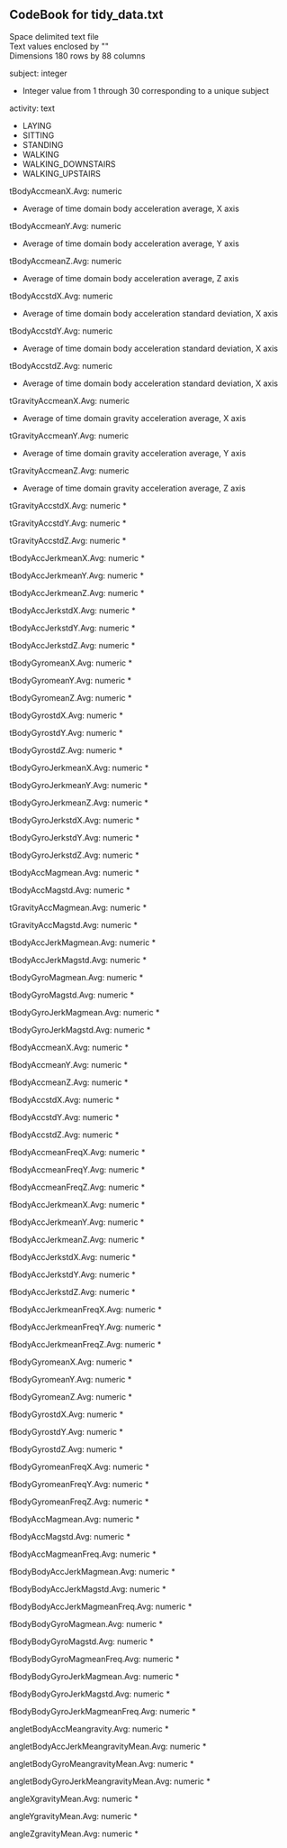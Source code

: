 ## CodeBook for tidy_data.txt
Space delimited text file  
Text values enclosed by ""  
Dimensions 180 rows by 88 columns

subject: integer
* Integer value from 1 through 30 corresponding to a unique subject

activity: text 
* LAYING
* SITTING
* STANDING
* WALKING
* WALKING_DOWNSTAIRS
* WALKING_UPSTAIRS

tBodyAccmeanX.Avg: numeric
* Average of time domain body acceleration average, X axis

tBodyAccmeanY.Avg: numeric
* Average of time domain body acceleration average, Y axis

tBodyAccmeanZ.Avg: numeric
* Average of time domain body acceleration average, Z axis

tBodyAccstdX.Avg: numeric
* Average of time domain body acceleration standard deviation, X axis

tBodyAccstdY.Avg: numeric
* Average of time domain body acceleration standard deviation, X axis

tBodyAccstdZ.Avg: numeric
* Average of time domain body acceleration standard deviation, X axis

tGravityAccmeanX.Avg: numeric
* Average of time domain gravity acceleration average, X axis

tGravityAccmeanY.Avg: numeric
* Average of time domain gravity acceleration average, Y axis

tGravityAccmeanZ.Avg: numeric
* Average of time domain gravity acceleration average, Z axis

tGravityAccstdX.Avg: numeric
*

tGravityAccstdY.Avg: numeric
*

tGravityAccstdZ.Avg: numeric
*

tBodyAccJerkmeanX.Avg: numeric
*

tBodyAccJerkmeanY.Avg: numeric
*

tBodyAccJerkmeanZ.Avg: numeric
*

tBodyAccJerkstdX.Avg: numeric
*

tBodyAccJerkstdY.Avg: numeric
*

tBodyAccJerkstdZ.Avg: numeric
*

tBodyGyromeanX.Avg: numeric
*

tBodyGyromeanY.Avg: numeric
*

tBodyGyromeanZ.Avg: numeric
*

tBodyGyrostdX.Avg: numeric
*

tBodyGyrostdY.Avg: numeric
*

tBodyGyrostdZ.Avg: numeric
*

tBodyGyroJerkmeanX.Avg: numeric
*

tBodyGyroJerkmeanY.Avg: numeric
*

tBodyGyroJerkmeanZ.Avg: numeric
*

tBodyGyroJerkstdX.Avg: numeric
*

tBodyGyroJerkstdY.Avg: numeric
*

tBodyGyroJerkstdZ.Avg: numeric
*

tBodyAccMagmean.Avg: numeric
*

tBodyAccMagstd.Avg: numeric
*

tGravityAccMagmean.Avg: numeric
*

tGravityAccMagstd.Avg: numeric
*

tBodyAccJerkMagmean.Avg: numeric
*

tBodyAccJerkMagstd.Avg: numeric
*

tBodyGyroMagmean.Avg: numeric
*

tBodyGyroMagstd.Avg: numeric
*

tBodyGyroJerkMagmean.Avg: numeric
*

tBodyGyroJerkMagstd.Avg: numeric
*

fBodyAccmeanX.Avg: numeric
*

fBodyAccmeanY.Avg: numeric
*

fBodyAccmeanZ.Avg: numeric
*

fBodyAccstdX.Avg: numeric
*

fBodyAccstdY.Avg: numeric
*

fBodyAccstdZ.Avg: numeric
*

fBodyAccmeanFreqX.Avg: numeric
*

fBodyAccmeanFreqY.Avg: numeric
*

fBodyAccmeanFreqZ.Avg: numeric
*

fBodyAccJerkmeanX.Avg: numeric
*

fBodyAccJerkmeanY.Avg: numeric
*

fBodyAccJerkmeanZ.Avg: numeric
*

fBodyAccJerkstdX.Avg: numeric
*

fBodyAccJerkstdY.Avg: numeric
*

fBodyAccJerkstdZ.Avg: numeric
*

fBodyAccJerkmeanFreqX.Avg: numeric
*

fBodyAccJerkmeanFreqY.Avg: numeric
*

fBodyAccJerkmeanFreqZ.Avg: numeric
*

fBodyGyromeanX.Avg: numeric
*

fBodyGyromeanY.Avg: numeric
*

fBodyGyromeanZ.Avg: numeric
*

fBodyGyrostdX.Avg: numeric
*

fBodyGyrostdY.Avg: numeric
*

fBodyGyrostdZ.Avg: numeric
*

fBodyGyromeanFreqX.Avg: numeric
*

fBodyGyromeanFreqY.Avg: numeric
*

fBodyGyromeanFreqZ.Avg: numeric
*

fBodyAccMagmean.Avg: numeric
*

fBodyAccMagstd.Avg: numeric
*

fBodyAccMagmeanFreq.Avg: numeric
*

fBodyBodyAccJerkMagmean.Avg: numeric
*

fBodyBodyAccJerkMagstd.Avg: numeric
*

fBodyBodyAccJerkMagmeanFreq.Avg: numeric
*

fBodyBodyGyroMagmean.Avg: numeric
*

fBodyBodyGyroMagstd.Avg: numeric
*

fBodyBodyGyroMagmeanFreq.Avg: numeric
*

fBodyBodyGyroJerkMagmean.Avg: numeric
*

fBodyBodyGyroJerkMagstd.Avg: numeric
*

fBodyBodyGyroJerkMagmeanFreq.Avg: numeric
*

angletBodyAccMeangravity.Avg: numeric
*

angletBodyAccJerkMeangravityMean.Avg: numeric
*

angletBodyGyroMeangravityMean.Avg: numeric
*

angletBodyGyroJerkMeangravityMean.Avg: numeric
*

angleXgravityMean.Avg: numeric
*

angleYgravityMean.Avg: numeric
*

angleZgravityMean.Avg: numeric
*

